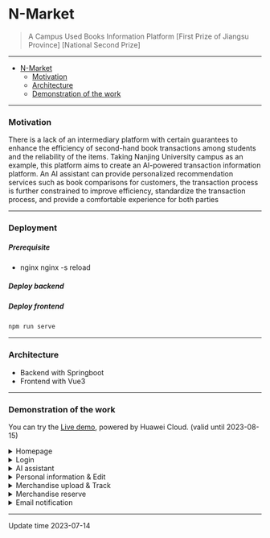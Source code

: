 # N-Market
> A Campus Used Books Information Platform [First Prize of Jiangsu Province] [National Second Prize]
---
- [N-Market](#n-market)
   - [Motivation](#motivation)
   - [Architecture](#architecture)
   - [Demonstration of the work](#demonstration-of-the-work)
---

### Motivation

There is a lack of an intermediary platform with certain guarantees to enhance the efficiency of second-hand book transactions among students and the reliability of the items. Taking Nanjing University campus as an example, this platform aims to create an AI-powered transaction information platform. An AI assistant can provide personalized recommendation services such as book comparisons for customers, the transaction process is further constrained to improve efficiency, standardize the transaction process, and provide a comfortable experience for both parties

---
### Deployment

##### Prerequisite

- nginx nginx -s reload

##### Deploy backend

##### Deploy frontend
```bash
npm run serve
```




---
### Architecture
- Backend with Springboot
- Frontend with Vue3

---
### Demonstration of the work
You can try the [Live demo](http://124.71.159.90/home), powered by Huawei Cloud. (valid until 2023-08-15)

<details closed>
<summary>Homepage</summary>
<div align="center">
<img width="50%" src="./Utils/home_1.png">
<img width="50%" src="./Utils/home_2.png">
<img width="50%" src="./Utils/home_3.png">
<img width="50%" src="./Utils/home_4.png">
<img width="50%" src="./Utils/home_5.png">
</div>
</details>


<details closed>
<summary>Login</summary>
<div align="center">
<img width="50%" src="./Utils/login.png">
</div>
</details>


<details closed>
<summary>AI assistant</summary>
<div align="center">
<img width="50%" src="./Utils/home_1.png">
<img width="50%" src="./Utils/home_2.png">
<img width="50%" src="./Utils/home_3.png">
</div>
</details>

<details closed>
<summary>Personal information & Edit</summary>
<div align="center">
<img width="50%" src="./Utils/personal.png">
<img width="50%" src="./Utils/personal_2.png">
</div>
</details>


<details closed>
<summary>Merchandise upload & Track</summary>
<div align="center">
<img width="50%" src="./Utils/upload.png">
<img width="50%" src="./Utils/detail.png">
<img width="50%" src="./Utils/track.png">
</div>
</details>


<details closed>
<summary>Merchandise reserve</summary>
<div align="center">
<img width="50%" src="./Utils/buy.png">

</div>
</details>


<details closed>
<summary>Email notification</summary>
<div align="center">
<img width="50%" src="./Utils/email_1.png">
<img width="50%" src="./Utils/email_2.png">
</div>
</details>


---
Update time 2023-07-14
